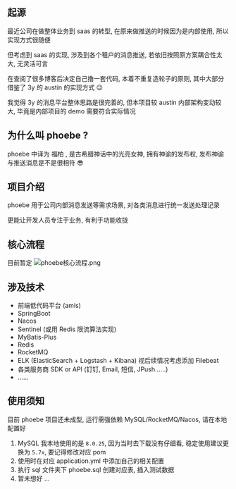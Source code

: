 ## 起源
最近公司在做整体业务到 saas 的转型, 在原来做推送的时候因为是内部使用, 所以实现方式很随便

但考虑到 saas 的实现, 涉及到各个租户的消息推送, 若依旧按照原方案耦合性太大, 无灵活可言

在查阅了很多博客后决定自己撸一套代码, 本着不重复造轮子的原则, 其中大部分借鉴了 3y 的 austin 的实现方式 😉

我觉得 3y 的消息平台整体思路是很完善的, 但本项目较 austin 内部架构变动较大, 毕竟是内部项目的 demo 需要符合实际情况

## 为什么叫 phoebe ?

phoebe 中译为 福柏 , 是古希腊神话中的光亮女神, 拥有神谕的发布权, 发布神谕与推送消息是不是很相符 😎


## 项目介绍

phoebe 用于公司内部消息发送等需求场景, 对各类消息进行统一发送处理记录

更能让开发人员专注于业务, 有利于功能收拢

## 核心流程

目前暂定
![phoebe核心流程.png](https://p1-juejin.byteimg.com/tos-cn-i-k3u1fbpfcp/e4042fff5729417585be589f45087ed8~tplv-k3u1fbpfcp-watermark.image?)

## 涉及技术

- 前端低代码平台 (amis)
- SpringBoot
- Nacos
- Sentinel (或用 Redis 限流算法实现)
- MyBatis-Plus
- Redis
- RocketMQ
- ELK (ElasticSearch + Logstash + Kibana) 视后续情况考虑添加 Filebeat
- 各类服务商 SDK or API (钉钉, Email, 短信, JPush......)
- ......

## 使用须知
目前 phoebe 项目还未成型, 运行需强依赖 MySQL/RocketMQ/Nacos, 请在本地配置好

1. MySQL 我本地使用的是 `8.0.25`, 因为当时去下载没有仔细看, 稳定使用建议更换为 `5.7x`, 要记得修改对应 pom
2. 使用时在对应 application.yml 中添加自己的相关配置
3. 执行 sql 文件夹下 phoebe.sql 创建对应表, 插入测试数据
4. 暂未想好 ...